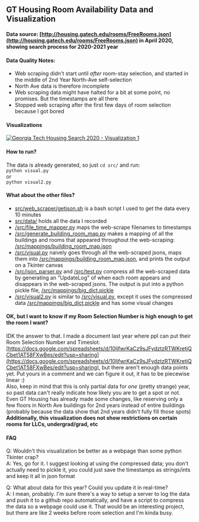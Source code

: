 ## GT Housing Room Availability Data and Visualization

#### Data source: [http://housing.gatech.edu/rooms/FreeRooms.json](http://housing.gatech.edu/rooms/FreeRooms.json) in April 2020, showing search process for 2020-2021 year

#### Data Quality Notes:
- Web scraping didn't start until *after* room-stay selection, and started in the middle of 2nd Year North-Ave self-selection
- North Ave data is therefore incomplete
- Web scraping data might have halted for a bit at some point, no promises. But the timestamps are all there
- Stopped web scraping after the first few days of room selection because I got bored

#### Visualizations
[![Georgia Tech Housing Search 2020 - Visualization 1](https://img.youtube.com/vi/m7mX-xiZ4rc/0.jpg)](https://youtu.be/m7mX-xiZ4rc)

#### How to run?
The data is already generated, so just `cd src/` and run:  
`python visual.py`  
or  
`python visual2.py`



#### What about the other files?
- [src/web_scraper/getjson.sh](src/web_scraper/getjson.sh) is a bash script I used to get the data every 10 minutes
- [src/data/](src/data/) holds all the data I recorded
- [/src/file_time_mapper.py](/src/file_time_mapper.py) maps the web-scrape filenames to timestamps
- [/src/generate_building_room_map.py](/src/generate_building_room_map.py) makes a mapping of all the buildings and rooms that appeared throughout the web-scraping: [/src/mappings/building_room_map.json](/src/mappings/building_room_map.json)
- [/src/visual.py](/src/visual.py) naively goes through all the web-scraped jsons, maps them into [/src/mappings/building_room_map.json](/src/mappings/building_room_map.json), and prints the output on a Tkinter canvas
- [/src/json_parser.py](/src/json_parser.py) and [/src/test.py](/src/test.py) compress all the web-scraped data by generating an "UpdateLog" of when each room appears and disappears in the web-scraped jsons. The output is put into a python pickle file, [/src/mappings/big_dict.pickle](/src/mappings/big_dict.pickle)
- [/src/visual2.py](/src/visual2.py) is similar to [/src/visual.py](/src/visual.py), except it uses the compressed data [/src/mappings/big_dict.pickle](/src/mappings/big_dict.pickle) and has some visual changes

#### OK, but I want to know if my Room Selection Number is high enough to get the room I want?
IDK the answer to that. I made a document last year where ppl can put their Room Selection Number and Timeslot: [https://docs.google.com/spreadsheets/d/10IjfwrKaCz9sJFydztzRTWKretjQCbet1AT58FXwBes/edit?usp=sharing](https://docs.google.com/spreadsheets/d/10IjfwrKaCz9sJFydztzRTWKretjQCbet1AT58FXwBes/edit?usp=sharing), but there aren't enough data points yet.  Put yours in a comment and we can figure it out, it has to be piecewise linear :)  
Also, keep in mind that this is only partial data for *one* (pretty strange) year, so past data can't really indicate how likely you are to get a spot or not. Even GT Housing has already made some changes, like reserving only a few floors in North Ave buildings for 2nd years instead of entire buildings (probably because the data show that 2nd years didn't fully fill those spots)    
**Additionally, this visualization does not show restrictions on certain rooms for LLCs, undergrad/grad, etc**

#### FAQ
Q: Wouldn't this visualization be better as a webpage than some python Tkinter crap?    
A: Yes, go for it. I suggest looking at using the compressed data; you don't actually need to pickle it, you could just save the timestamps as strings/ints and keep it all in json format  

Q: What about data for this year? Could you update it in real-time?  
A: I mean, probably. I'm sure there's a way to setup a server to log the data and push it to a github repo automatically, and have a script to compress the data so a webpage could use it. That would be an interesting project, but there are like 2 weeks before room selection and I'm kinda busy.

